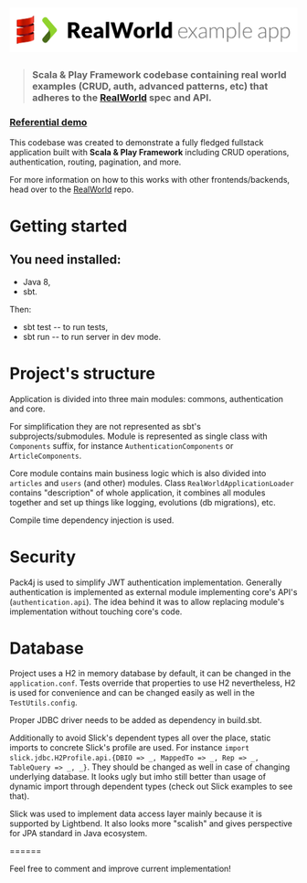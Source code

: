 # ![RealWorld Example App using Scala and Play Framework](logo.png)

> ### Scala & Play Framework codebase containing real world examples (CRUD, auth, advanced patterns, etc) that adheres to the [RealWorld](https://github.com/gothinkster/realworld) spec and API.

### [Referential demo](https://react-redux.realworld.io/)

This codebase was created to demonstrate a fully fledged fullstack application built with **Scala & Play Framework** including CRUD operations, authentication, routing, pagination, and more.

For more information on how to this works with other frontends/backends, head over to the [RealWorld](https://github.com/gothinkster/realworld) repo.

# Getting started

## You need installed:
 * Java 8,
 * sbt.

Then:
 * sbt test -- to run tests,
 * sbt run -- to run server in dev mode.

# Project's structure

Application is divided into three main modules: commons, authentication and core.

For simplification they are not represented as sbt's subprojects/submodules. Module is represented as single class with `Components` suffix,
for instance `AuthenticationComponents` or `ArticleComponents`.

Core module contains main business logic which is also divided into `articles` and `users` (and other) modules.
Class `RealWorldApplicationLoader` contains "description" of whole application, it combines all modules together and set up
things like logging, evolutions (db migrations), etc.

Compile time dependency injection is used.

# Security

Pack4j is used to simplify JWT authentication implementation. Generally authentication is implemented as external module implementing
core's API's (`authentication.api`). The idea behind it was to allow replacing module's implementation without touching core's code.

# Database

Project uses a H2 in memory database by default, it can be changed in the `application.conf`.
Tests override that properties to use H2 nevertheless, H2 is used for convenience and can be changed easily as well in the `TestUtils.config`.

Proper JDBC driver needs to be added as dependency in build.sbt.

Additionally to avoid Slick's dependent types all over the place, static imports to concrete Slick's profile are used.
For instance `import slick.jdbc.H2Profile.api.{DBIO => _, MappedTo => _, Rep => _, TableQuery => _, _}`. They should be changed as well in case of changing underlying database. It looks ugly but imho still better than usage of
dynamic import through dependent types (check out Slick examples to see that).

Slick was used to implement data access layer mainly because it is supported by Lightbend. It also looks more "scalish"
and gives perspective for JPA standard in Java ecosystem.

======

Feel free to comment and improve current implementation!

